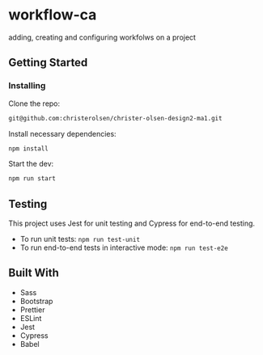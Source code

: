 # workflow-ca 

adding, creating and configuring workfolws on a project

## Getting Started

### Installing

Clone the repo:

```bash
git@github.com:christerolsen/christer-olsen-design2-ma1.git
```

Install necessary dependencies:
```bash
npm install
```

Start the dev:
```bash
npm run start
```

## Testing

This project uses Jest for unit testing and Cypress for end-to-end testing.

- To run unit tests: `npm run test-unit`
- To run end-to-end tests in interactive mode: `npm run test-e2e`


## Built With

- Sass
- Bootstrap
- Prettier
- ESLint
- Jest
- Cypress
- Babel

